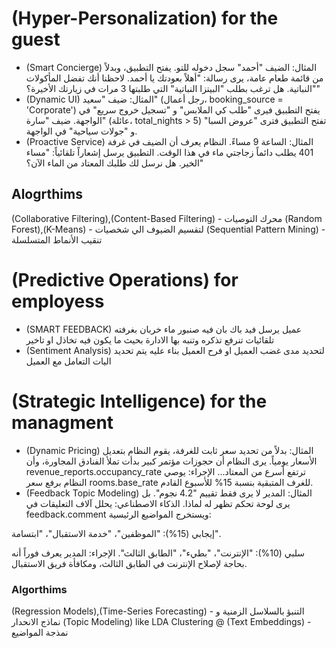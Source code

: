 # (Hyper-Personalization) for the guest
- (Smart Concierge)
المثال: الضيف "أحمد" سجل دخوله للتو. يفتح التطبيق، وبدلاً من قائمة طعام عامة، يرى رسالة: "أهلاً بعودتك يا أحمد. لاحظنا أنك تفضل المأكولات النباتية. هل ترغب بطلب "البيتزا النباتية" التي طلبتها 3 مرات في زيارتك الأخيرة؟""
- (Dynamic UI)
المثال: ضيف "سعيد" (رجل أعمال، booking_source = 'Corporate') يفتح التطبيق فيرى "طلب كي الملابس" و "تسجيل خروج سريع" في الواجهة. ضيف "سارة" (عائلة، total_nights > 5) تفتح التطبيق فترى "عروض السبا" و "جولات سياحية" في الواجهة.
- (Proactive Service)
المثال: الساعة 9 مساءً. النظام يعرف أن الضيف في غرفة 401 يطلب دائماً زجاجتي ماء في هذا الوقت. التطبيق يرسل إشعاراً تلقائياً: "مساء الخير. هل نرسل لك طلبك المعتاد من الماء الآن؟"
## Alogrthims
(Collaborative Filtering),(Content-Based Filtering) - محرك التوصيات
(Random Forest),(K-Means) - لتقسيم الضيوف الي شخصيات
(Sequential Pattern Mining) -   تنقيب الأنماط المتسلسلة


# (Predictive Operations) for employess
- (SMART FEEDBACK)
عميل يرسل فيد باك بان فيه صنبور ماء خربان بغرفته تلقائيات تنرفع تذكره وتنبه بها الادارة بحيث ما يكون فيه تخاذل او تاخير
- (Sentiment Analysis)
لتحديد مدى غضب العميل او فرح العميل بناء عليه يتم تحديد اليات التعامل مع العميل


# (Strategic Intelligence) for the managment
- (Dynamic Pricing)
المثال: بدلاً من تحديد سعر ثابت للغرفة، يقوم النظام بتعديل الأسعار يومياً. يرى النظام أن حجوزات مؤتمر كبير بدأت تملأ الفنادق المجاورة، وأن revenue_reports.occupancy_rate ترتفع أسرع من المعتاد... الإجراء: يوصي النظام برفع سعر rooms.base_rate للغرف المتبقية بنسبة 15% للأسبوع القادم.
- (Feedback Topic Modeling)
المثال: المدير لا يرى فقط تقييم "4.2 نجوم". بل يرى لوحة تحكم تظهر له لماذا. الذكاء الاصطناعي: يحلل آلاف التعليقات في feedback.comment ويستخرج المواضيع الرئيسية:

إيجابي (15%): "الموظفين"، "خدمة الاستقبال"، "ابتسامة".

سلبي (10%): "الإنترنت"، "بطيء"، "الطابق الثالث". الإجراء: المدير يعرف فوراً أنه بحاجة لإصلاح الإنترنت في الطابق الثالث، ومكافأة فريق الاستقبال.

### Algorthims
(Regression Models),(Time-Series Forecasting) -  التنبؤ بالسلاسل الزمنية و نماذج الانحدار
(Topic Modeling) like LDA Clustering @ (Text Embeddings) - نمذجة المواضيع

